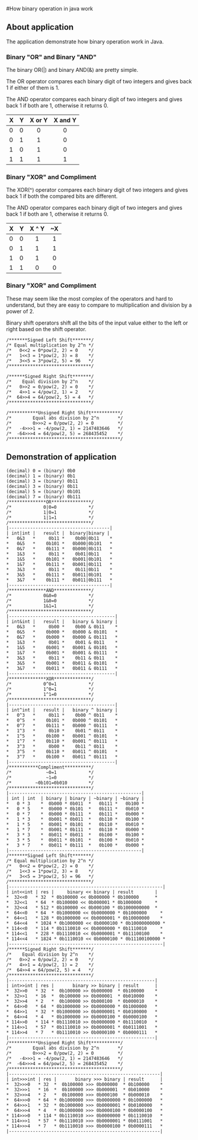 #How binary operation in java work
## About application
The application demonstrate how binary operation work in Java.
### Binary "OR" and Binary "AND"
The binary OR(|) and binary AND(&) are pretty simple.

The OR operator compares each binary digit of two integers 
and gives back 1 if either of them is 1.

The AND operator compares each binary digit of two integers 
and gives back 1 if both are 1, otherwise it returns 0.

| X   | Y | X or Y | X and Y |
|-----|---|:------:|:-------:|
| 0   | 0 |   0    |    0    |
| 0   | 1 |   1    |    0    |
| 1   | 0 |   1    |    0    |
| 1   | 1 |   1    |    1    |

### Binary "XOR" and Compliment
The XOR(^) operator compares each binary digit of two integers 
and gives back 1 if both the compared bits are different.

The AND operator compares each binary digit of two integers 
and gives back 1 if both are 1, otherwise it returns 0.

| X   | Y | X ^ Y | ~X  |
|-----|---|:-----:|:---:|
| 0   | 0 |   1   |  1  |
| 0   | 1 |   1   |  1  |
| 1   | 0 |   1   |  0  |
| 1   | 1 |   0   |  0  |

### Binary "XOR" and Compliment
These may seem like the most complex of the operators and hard to understand, 
but they are easy to compare to multiplication and division by a power of 2.

Binary shift operators shift all the bits of the input value either to the left 
or right based on the shift operator.
```
/*******Signed Left Shift*******/
/* Equal multiplication by 2^n */
/*   0<<2 = 0*pow(2, 2) = 0    */
/*   1<<3 = 1*pow(2, 3) = 8    */
/*   3<<5 = 3*pow(2, 5) = 96   */
/*******************************/

/******Signed Right Shift*******/
/*    Equal division by 2^n    */
/*   0>>2 = 0/pow(2, 2) = 0    */
/*   4>>1 = 4/pow(2, 1) = 2    */
/*  64>>4 = 64/pow(2, 5) = 4   */
/*******************************/

/***********Unsigned Right Shift***********/
/*        Equal abs division by 2^n       */
/*        0>>>2 = 0/pow(2, 2) = 0         */
/*   -4>>>1 = -4/pow(2, 1) = 2147483646   */
/*  -64>>>4 = 64/pow(2, 5) = 268435452    */
/******************************************/
```

## Demonstration of application
```
(decimal) 0 = (binary) 0b0
(decimal) 1 = (binary) 0b1
(decimal) 3 = (binary) 0b11
(decimal) 3 = (binary) 0b11
(decimal) 5 = (binary) 0b101
(decimal) 7 = (binary) 0b111
/**************OR***************/
/*            0|0=0            */
/*            1|0=1            */
/*            1|1=1            */
/*******************************/
|--------------------------------------|
| int|int |   result |  binary|binary |
*   0&3   *     0b11 *    0b00|0b11    *
*   0&5   *    0b101 *   0b000|0b101   *
*   0&7   *    0b111 *   0b000|0b111   *
*   1&3   *     0b11 *    0b01|0b11    *
*   1&5   *    0b101 *   0b001|0b101   *
*   1&7   *    0b111 *   0b001|0b111   *
*   3&3   *     0b11 *    0b11|0b11    *
*   3&5   *    0b111 *   0b011|0b101   *
*   3&7   *    0b111 *   0b011|0b111   *
|--------------------------------------|
/**************AND**************/
/*            0&0=0            */
/*            1&0=0            */
/*            1&1=1            */
/*******************************/
|----------------------------------------|
| int&int |   result |   binary & binary |
*   0&3   *     0b00 *    0b00 & 0b11    *
*   0&5   *    0b000 *   0b000 & 0b101   *
*   0&7   *    0b000 *   0b000 & 0b111   *
*   1&3   *     0b01 *    0b01 & 0b11    *
*   1&5   *    0b001 *   0b001 & 0b101   *
*   1&7   *    0b001 *   0b001 & 0b111   *
*   3&3   *     0b11 *    0b11 & 0b11    *
*   3&5   *    0b001 *   0b011 & 0b101   *
*   3&7   *    0b011 *   0b011 & 0b111   *
|----------------------------------------|
/**************XOR**************/
/*            0^0=1            */
/*            1^0=1            */
/*            1^1=0            */
/*******************************/
|----------------------------------------|
| int^int |   result |   binary ^ binary |
*   0^3   *     0b11 *    0b00 ^ 0b11    *
*   0^5   *    0b101 *   0b000 ^ 0b101   *
*   0^7   *    0b111 *   0b000 ^ 0b111   *
*   1^3   *     0b10 *    0b01 ^ 0b11    *
*   1^5   *    0b100 *   0b001 ^ 0b101   *
*   1^7   *    0b110 *   0b001 ^ 0b111   *
*   3^3   *     0b00 *    0b11 ^ 0b11    *
*   3^5   *    0b110 *   0b011 ^ 0b101   *
*   3^7   *    0b100 *   0b011 ^ 0b111   *
|----------------------------------------|
/***********Compliment**********/
/*             ~0=1            */
/*             ~1=0            */
/*         ~0b101=0b010        */
/*******************************/
|--------------------------------------------------|
| int | int  | binary | binary | ~binary | ~binary |
*   0 * 3    *  0b000 * 0b011  *   0b111 *   0b100 *
*   0 * 5    *  0b000 * 0b101  *   0b111 *   0b010 *
*   0 * 7    *  0b000 * 0b111  *   0b111 *   0b000 *
*   1 * 3    *  0b001 * 0b011  *   0b110 *   0b100 *
*   1 * 5    *  0b001 * 0b101  *   0b110 *   0b010 *
*   1 * 7    *  0b001 * 0b111  *   0b110 *   0b000 *
*   3 * 3    *  0b011 * 0b011  *   0b100 *   0b100 *
*   3 * 5    *  0b011 * 0b101  *   0b100 *   0b010 *
*   3 * 7    *  0b011 * 0b111  *   0b100 *   0b000 *
|--------------------------------------------------|
/*******Signed Left Shift*******/
/* Equal multiplication by 2^n */
/*   0<<2 = 0*pow(2, 2) = 0    */
/*   1<<3 = 1*pow(2, 3) = 8    */
/*   3<<5 = 3*pow(2, 5) = 96   */
/*******************************/
|----------------------------------------------------------|
| int<<int | res |     binary << binary | result        |
*  32<<0   * 32  * 0b100000 << 0b000000 * 0b100000      *
*  32<<1   * 64  * 0b100000 << 0b000001 * 0b1000000     *
*  32<<4   * 512 * 0b100000 << 0b000100 * 0b1000000000  *
*  64<<0   * 64  * 0b1000000 << 0b0000000 * 0b1000000     *
*  64<<1   * 128 * 0b1000000 << 0b0000001 * 0b10000000    *
*  64<<4   * 1024 * 0b1000000 << 0b0000100 * 0b10000000000 *
* 114<<0   * 114 * 0b1110010 << 0b0000000 * 0b1110010     *
* 114<<1   * 228 * 0b1110010 << 0b0000001 * 0b11100100    *
* 114<<4   * 1824 * 0b1110010 << 0b0000100 * 0b11100100000 *
|----------------------------------------------------------|
/******Signed Right Shift*******/
/*    Equal division by 2^n    */
/*   0>>2 = 0/pow(2, 2) = 0    */
/*   4>>1 = 4/pow(2, 1) = 2    */
/*  64>>4 = 64/pow(2, 5) = 4   */
/*******************************/
|-------------------------------------------------------|
| int>>int | res |       binary >> binary | result      |
*  32>>0   * 32  *  0b100000 >> 0b000000  * 0b100000    *
*  32>>1   * 16  *  0b100000 >> 0b000001  * 0b010000    *
*  32>>4   * 2   *  0b100000 >> 0b000100  * 0b000010    *
*  64>>0   * 64  * 0b1000000 >> 0b0000000 * 0b1000000   *
*  64>>1   * 32  * 0b1000000 >> 0b0000001 * 0b0100000   *
*  64>>4   * 4   * 0b1000000 >> 0b0000100 * 0b0000100   *
* 114>>0   * 114 * 0b1110010 >> 0b0000000 * 0b1110010   *
* 114>>1   * 57  * 0b1110010 >> 0b0000001 * 0b0111001   *
* 114>>4   * 7   * 0b1110010 >> 0b0000100 * 0b0000111   *
|-------------------------------------------------------|
/***********Unsigned Right Shift***********/
/*        Equal abs division by 2^n       */
/*        0>>>2 = 0/pow(2, 2) = 0         */
/*   -4>>>1 = -4/pow(2, 1) = 2147483646   */
/*  -64>>>4 = 64/pow(2, 5) = 268435452    */
/******************************************/
|---------------------------------------------------------|
| int>>>int | res |       binary >>> binary | result      |
*  32>>>0   * 32  *  0b100000 >>> 0b000000  * 0b100000    *
*  32>>>1   * 16  *  0b100000 >>> 0b000001  * 0b010000    *
*  32>>>4   * 2   *  0b100000 >>> 0b000100  * 0b000010    *
*  64>>>0   * 64  * 0b1000000 >>> 0b0000000 * 0b1000000   *
*  64>>>1   * 32  * 0b1000000 >>> 0b0000001 * 0b0100000   *
*  64>>>4   * 4   * 0b1000000 >>> 0b0000100 * 0b0000100   *
* 114>>>0   * 114 * 0b1110010 >>> 0b0000000 * 0b1110010   *
* 114>>>1   * 57  * 0b1110010 >>> 0b0000001 * 0b0111001   *
* 114>>>4   * 7   * 0b1110010 >>> 0b0000100 * 0b0000111   *
|---------------------------------------------------------|
```